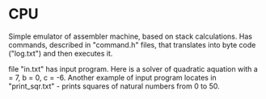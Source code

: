 # CPU

Simple emulator of assembler machine, based on stack calculations. Has commands, described in "command.h" files, that translates into byte code ("log.txt") and then executes it. 

file "in.txt" has input program. Here is a solver of quadratic aquation with a = 7, b = 0, c = -6. Another example of input program locates in "print_sqr.txt" - prints squares of natural numbers from 0 to 50. 
